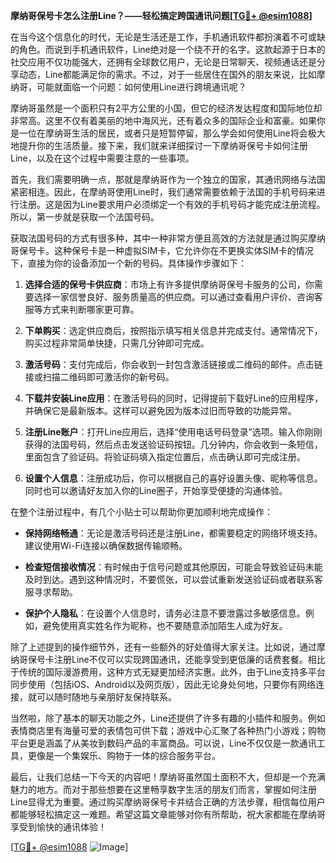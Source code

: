 **摩纳哥保号卡怎么注册Line？——轻松搞定跨国通讯问题[[TG💪+ @esim1088](https://t.me/s/esim1088)]**

在当今这个信息化的时代，无论是生活还是工作，手机通讯软件都扮演着不可或缺的角色。而说到手机通讯软件，Line绝对是一个绕不开的名字。这款起源于日本的社交应用不仅功能强大，还拥有全球数亿用户，无论是日常聊天、视频通话还是分享动态，Line都能满足你的需求。不过，对于一些居住在国外的朋友来说，比如摩纳哥，可能就面临一个问题：如何使用Line进行跨境通讯呢？

摩纳哥虽然是一个面积只有2平方公里的小国，但它的经济发达程度和国际地位却非常高。这里不仅有着美丽的地中海风光，还有着众多的国际企业和富豪。如果你是一位在摩纳哥生活的居民，或者只是短暂停留，那么学会如何使用Line将会极大地提升你的生活质量。接下来，我们就来详细探讨一下摩纳哥保号卡如何注册Line，以及在这个过程中需要注意的一些事项。

首先，我们需要明确一点，那就是摩纳哥作为一个独立的国家，其通讯网络与法国紧密相连。因此，在摩纳哥使用Line时，我们通常需要依赖于法国的手机号码来进行注册。这是因为Line要求用户必须绑定一个有效的手机号码才能完成注册流程。所以，第一步就是获取一个法国号码。

获取法国号码的方式有很多种，其中一种非常方便且高效的方法就是通过购买摩纳哥保号卡。这种保号卡是一种虚拟SIM卡，它允许你在不更换实体SIM卡的情况下，直接为你的设备添加一个新的号码。具体操作步骤如下：

1. **选择合适的保号卡供应商**：市场上有许多提供摩纳哥保号卡服务的公司，你需要选择一家信誉良好、服务质量高的供应商。可以通过查看用户评价、咨询客服等方式来判断哪家更可靠。

2. **下单购买**：选定供应商后，按照指示填写相关信息并完成支付。通常情况下，购买过程非常简单快捷，只需几分钟即可完成。

3. **激活号码**：支付完成后，你会收到一封包含激活链接或二维码的邮件。点击链接或扫描二维码即可激活你的新号码。

4. **下载并安装Line应用**：在激活号码的同时，记得提前下载好Line的应用程序，并确保它是最新版本。这样可以避免因为版本过旧而导致的功能异常。

5. **注册Line账户**：打开Line应用后，选择“使用电话号码登录”选项。输入你刚刚获得的法国号码，然后点击发送验证码按钮。几分钟内，你会收到一条短信，里面包含了验证码。将验证码填入指定位置后，点击确认即可完成注册。

6. **设置个人信息**：注册成功后，你可以根据自己的喜好设置头像、昵称等信息。同时也可以邀请好友加入你的Line圈子，开始享受便捷的沟通体验。

在整个注册过程中，有几个小贴士可以帮助你更加顺利地完成操作：

- **保持网络畅通**：无论是激活号码还是注册Line，都需要稳定的网络环境支持。建议使用Wi-Fi连接以确保数据传输顺畅。
  
- **检查短信接收情况**：有时候由于信号问题或其他原因，可能会导致验证码未能及时到达。遇到这种情况时，不要慌张，可以尝试重新发送验证码或者联系客服寻求帮助。

- **保护个人隐私**：在设置个人信息时，请务必注意不要泄露过多敏感信息。例如，避免使用真实姓名作为昵称，也不要随意添加陌生人成为好友。

除了上述提到的操作细节外，还有一些额外的好处值得大家关注。比如说，通过摩纳哥保号卡注册Line不仅可以实现跨国通讯，还能享受到更低廉的话费套餐。相比于传统的国际漫游费用，这种方式无疑更加经济实惠。此外，由于Line支持多平台同步使用（包括iOS、Android以及网页版），因此无论身处何地，只要你有网络连接，就可以随时随地与亲朋好友保持联系。

当然啦，除了基本的聊天功能之外，Line还提供了许多有趣的小插件和服务。例如表情商店里有海量可爱的表情包可供下载；游戏中心汇聚了各种热门小游戏；购物平台更是涵盖了从美妆到数码产品的丰富商品。可以说，Line不仅仅是一款通讯工具，更像是一个集娱乐、购物于一体的综合服务平台。

最后，让我们总结一下今天的内容吧！摩纳哥虽然国土面积不大，但却是一个充满魅力的地方。而对于那些想要在这里畅享数字生活的朋友们而言，掌握如何注册Line显得尤为重要。通过购买摩纳哥保号卡并结合正确的方法步骤，相信每位用户都能够轻松搞定这一难题。希望这篇文章能够对你有所帮助，祝大家都能在摩纳哥享受到愉快的通讯体验！

[[TG💪+ @esim1088](https://t.me/s/esim1088) ![Image](https://i.postimg.cc/4NQfJmqS/Snipaste-2025-05-13-00-14-12.png)]